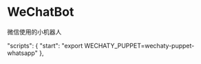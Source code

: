 <!--
 * @Author: wangwendie
 * @Date: 2023-07-05 18:12:15
 * @LastEditors: wangwendie
 * @Description:
-->
# WeChatBot
微信使用的小机器人



  "scripts": {
    "start": "export WECHATY_PUPPET=wechaty-puppet-whatsapp"
  },